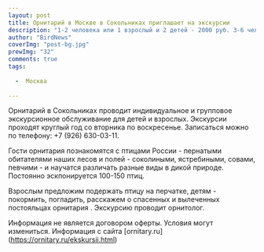 ```yaml
---
layout: post
title: Орнитарий в Москве в Сокольниках приглашает на экскурсии
description: "1-2 человека или 1 взрослый и 2 детей - 2000 руб. 3-6 человек - 3000 руб. От 7 человек - 500 руб. с человека взрослый билет, 300 руб. детский билет."
author: "BirdNews"
coverImg: "post-bg.jpg"
prewImg: "32"
comments: true
tags:
 
  -  Москва
 
---
```


Орнитарий в Сокольниках проводит индивидуальное и групповое экскурсионное обслуживание для детей и взрослых. Экскурсии проходят круглый год со вторника по воскресенье.  Записаться можно по телефону: +7 (926) 630-03-11. 

Гости орнитария познакомятся с птицами России - пернатыми обитателями наших лесов и полей - соколиными, ястребиными, совами, певчими -  и научатся различать разные виды в дикой природе. Постоянно эскпонируется 100-150 птиц.

Взрослым предложим подержать птицу на перчатке, детям - покормить, погладить, расскажем о спасенных и вылеченных постояльцах орнитария . Экскурсию проводит орнитолог.

Информация не является договором оферты. Условия могут измениться. Информация с сайта 
[ornitary.ru]
(https://ornitary.ru/ekskursii.html)